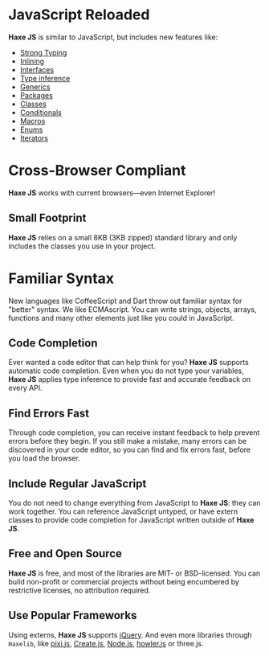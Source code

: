 # JavaScript Reloaded

**Haxe JS** is similar to JavaScript, but includes new features like:

* [Strong Typing](http://Haxe.org/manual/types.html) 
* [Inlining](http://Haxe.org/manual/class-field-inline.html) 
* [Interfaces](http://Haxe.org/manual/types-interfaces.html) 
* [Type inference](http://Haxe.org/manual/type-system-type-inference.html) 
* [Generics](http://Haxe.org/manual/type-system-type-parameters.html)
* [Packages](http://Haxe.org/manual/type-system-modules-and-paths.html)
* [Classes](http://Haxe.org/manual/types-class-instance.html)
* [Conditionals](http://Haxe.org/manual/lf-condition-compilation.html) 
* [Macros](http://haxe.org/manual/macro.html)
* [Enums](http://haxe.org/manual/types-enum-instance.html)
* [Iterators](http://haxe.org/manual/lf-iterators.html) 


# Cross-Browser Compliant

**Haxe JS** works with current browsers—even Internet Explorer!

## Small Footprint

**Haxe JS** relies on a small 8KB (3KB zipped) standard library and only includes the classes you use in your project.

# Familiar Syntax

New languages like CoffeeScript and Dart throw out familiar syntax for "better" syntax. We like ECMAscript. You can write strings, objects, arrays, functions and many other elements just like you could in JavaScript.

## Code Completion

Ever wanted a code editor that can help think for you? **Haxe JS** supports automatic code completion. Even when you do not type your variables, **Haxe JS** applies type inference to provide fast and accurate feedback on every API.

## Find Errors Fast

Through code completion, you can receive instant feedback to help prevent errors before they begin. If you still make a mistake, many errors can be discovered in your code editor, so you can find and fix errors fast, before you load the browser.

## Include Regular JavaScript

You do not need to change everything from JavaScript to **Haxe JS**: they can work together. You can reference JavaScript untyped, or have extern classes to provide code completion for JavaScript written outside of **Haxe JS**.

## Free and Open Source

**Haxe JS** is free, and most of the libraries are MIT- or BSD-licensed. You can build non-profit or commercial projects without being encumbered by restrictive licenses, no attribution required.

## Use Popular Frameworks

Using externs, **Haxe JS** supports [jQuery](http://lib.haxe.org/p/jQueryExtern/).
And even more libraries through `Haxelib`, like [pixi.js](http://lib.haxe.org/p/pixijs/), [Create.js](http://lib.haxe.org/p/createjs/), [Node.js](http://lib.haxe.org/p/nodejs/), [howler.js](http://lib.haxe.org/p/howlerjs/) or three.js.

